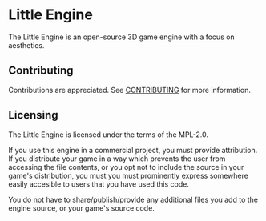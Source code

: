 # Little Engine
The Little Engine is an open-source 3D game engine with a focus on
aesthetics.

## Contributing
Contributions are appreciated. See [CONTRIBUTING](./CONTRIBUTING.md)
for more information.

## Licensing
The Little Engine is licensed under the terms of the MPL-2.0.

If you use this engine in a commercial project, you must provide
attribution. If you distribute your game in a way which prevents the
user from accessing the file contents, or you opt not to include the
source in your game's distribution, you must you must prominently
express somewhere easily accesible to users that you have used this
code.

You do not have to share/publish/provide any additional files you add
to the engine source, or your game's source code.
